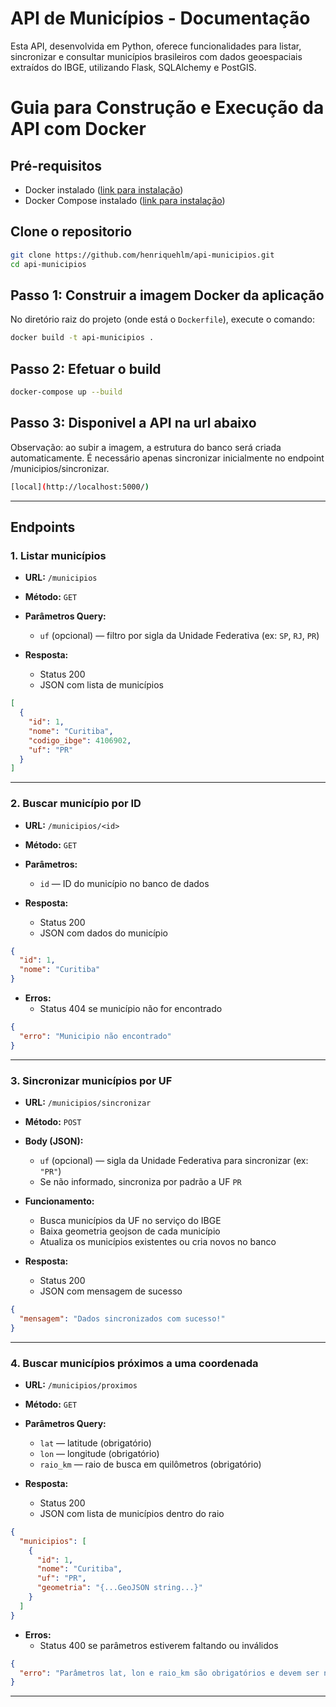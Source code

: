 
# API de Municípios - Documentação

Esta API, desenvolvida em Python, oferece funcionalidades para listar, sincronizar e consultar municípios brasileiros com dados geoespaciais extraídos do IBGE, utilizando Flask, SQLAlchemy e PostGIS.

# Guia para Construção e Execução da API com Docker

## Pré-requisitos

- Docker instalado ([link para instalação](https://docs.docker.com/get-docker/))
- Docker Compose instalado ([link para instalação](https://docs.docker.com/compose/install/))

## Clone o repositorio 
```bash
git clone https://github.com/henriquehlm/api-municipios.git
cd api-municipios
```

## Passo 1: Construir a imagem Docker da aplicação

No diretório raiz do projeto (onde está o `Dockerfile`), execute o comando:

```bash
docker build -t api-municipios .
```

## Passo 2: Efetuar o build
```bash
docker-compose up --build
```
## Passo 3: Disponivel a API na url abaixo
Observação: ao subir a imagem, a estrutura do banco será criada automaticamente. É necessário apenas sincronizar inicialmente no endpoint /municipios/sincronizar.
```bash
[local](http://localhost:5000/)
```

---

## Endpoints

### 1. Listar municípios

- **URL:** `/municipios`
- **Método:** `GET`
- **Parâmetros Query:**
  - `uf` (opcional) — filtro por sigla da Unidade Federativa (ex: `SP`, `RJ`, `PR`)

- **Resposta:**
  - Status 200
  - JSON com lista de municípios

```json
[
  {
    "id": 1,
    "nome": "Curitiba",
    "codigo_ibge": 4106902,
    "uf": "PR"
  }
]
```

---

### 2. Buscar município por ID

- **URL:** `/municipios/<id>`
- **Método:** `GET`
- **Parâmetros:**
  - `id` — ID do município no banco de dados

- **Resposta:**
  - Status 200
  - JSON com dados do município

```json
{
  "id": 1,
  "nome": "Curitiba"
}
```

- **Erros:**
  - Status 404 se município não for encontrado

```json
{
  "erro": "Municipio não encontrado"
}
```

---

### 3. Sincronizar municípios por UF

- **URL:** `/municipios/sincronizar`
- **Método:** `POST`
- **Body (JSON):**
  - `uf` (opcional) — sigla da Unidade Federativa para sincronizar (ex: `"PR"`)
  - Se não informado, sincroniza por padrão a UF `PR`

- **Funcionamento:**
  - Busca municípios da UF no serviço do IBGE
  - Baixa geometria geojson de cada município
  - Atualiza os municípios existentes ou cria novos no banco

- **Resposta:**
  - Status 200
  - JSON com mensagem de sucesso

```json
{
  "mensagem": "Dados sincronizados com sucesso!"
}
```

---

### 4. Buscar municípios próximos a uma coordenada

- **URL:** `/municipios/proximos`
- **Método:** `GET`
- **Parâmetros Query:**
  - `lat` — latitude (obrigatório)
  - `lon` — longitude (obrigatório)
  - `raio_km` — raio de busca em quilômetros (obrigatório)

- **Resposta:**
  - Status 200
  - JSON com lista de municípios dentro do raio

```json
{
  "municipios": [
    {
      "id": 1,
      "nome": "Curitiba",
      "uf": "PR",
      "geometria": "{...GeoJSON string...}"
    }
  ]
}
```

- **Erros:**
  - Status 400 se parâmetros estiverem faltando ou inválidos

```json
{
  "erro": "Parâmetros lat, lon e raio_km são obrigatórios e devem ser numéricos."
}
```

---


